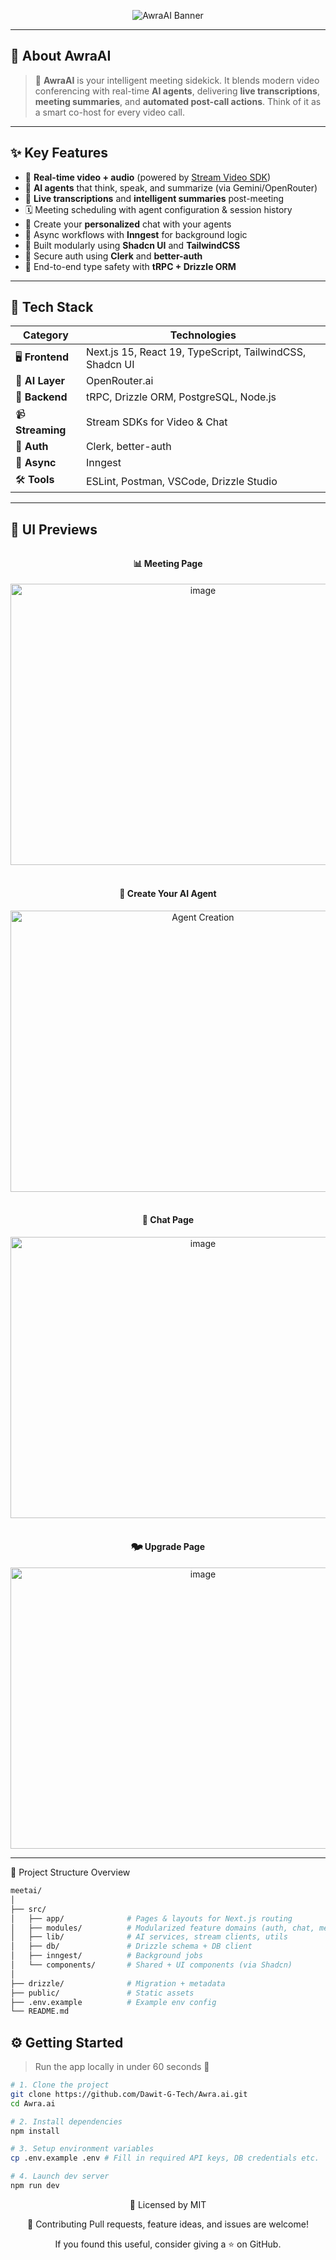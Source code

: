 <!-- Hero Banner -->
<p align="center">
  <img src="https://readme-typing-svg.herokuapp.com/?font=Righteous&size=30&center=true&vCenter=true&width=900&height=90&duration=4000&lines=Awra.AI+💬+Your+AI-powered+Meeting+Assistant" alt="AwraAI Banner"/>
</p>


---

## 🚀 About AwraAI

> 🤖 **AwraAI** is your intelligent meeting sidekick. It blends modern video conferencing with real-time **AI agents**, delivering **live transcriptions**, **meeting summaries**, and **automated post-call actions**. Think of it as a smart co-host for every video call.

---

## ✨ Key Features

- 🎥 **Real-time video + audio** (powered by [Stream Video SDK](https://getstream.io/video/))
- 🤖 **AI agents** that think, speak, and summarize (via Gemini/OpenRouter)
- 📝 **Live transcriptions** and **intelligent summaries** post-meeting
- 🗓️ Meeting scheduling with agent configuration & session history
- 👋 Create your **personalized** chat with your agents
- 🧠 Async workflows with **Inngest** for background logic
- 🧩 Built modularly using **Shadcn UI** and **TailwindCSS**
- 🔐 Secure auth using **Clerk** and **better-auth**
- 🧭 End-to-end type safety with **tRPC + Drizzle ORM**

---

## 🧱 Tech Stack

<div align="center">

| Category        | Technologies                                                                  |
|---------------- |--------------------------------------------------------------------------------|
| 🖥️ **Frontend** | Next.js 15, React 19, TypeScript, TailwindCSS, Shadcn UI                      |
| 🧠 **AI Layer** | OpenRouter.ai                                                                 |
| 🔧 **Backend**  | tRPC, Drizzle ORM, PostgreSQL, Node.js                                        |
| 📹 **Streaming**| Stream SDKs for Video & Chat                                                  |
| 🔐 **Auth**     | Clerk, better-auth                                                            |
| 🔁 **Async**    | Inngest                                                                      |
| 🛠️ **Tools**    | ESLint, Postman, VSCode, Drizzle Studio                                      |

</div>

---

## 🎨 UI Previews

<div align="center" style="margin-top: 2rem;">

<h4>📊 Meeting Page</h4>
<img width="600" height="450" alt="image" src="" />
<br/><br/>

<h4>🧠 Create Your AI Agent</h4>
<img width="600" height="450" alt="Agent Creation" src="" />
<br/><br/>

<h4>👋 Chat Page</h4>
<img width="600" height="450" alt="image" src="" />
<br/><br/>

<h4> 🗫 Upgrade Page</h4>
<img width="600" height="450" alt="image" src="" />

</div>

---

📂 Project Structure Overview

```bash
meetai/
│
├── src/
│   ├── app/              # Pages & layouts for Next.js routing
│   ├── modules/          # Modularized feature domains (auth, chat, meetings, agents, upgrade & setting)
│   ├── lib/              # AI services, stream clients, utils
│   ├── db/               # Drizzle schema + DB client
│   ├── inngest/          # Background jobs
│   └── components/       # Shared + UI components (via Shadcn)
│
├── drizzle/              # Migration + metadata
├── public/               # Static assets
├── .env.example          # Example env config
└── README.md

```

## ⚙️ Getting Started

> Run the app locally in under 60 seconds 🚀

```bash
# 1. Clone the project
git clone https://github.com/Dawit-G-Tech/Awra.ai.git
cd Awra.ai

# 2. Install dependencies
npm install

# 3. Setup environment variables
cp .env.example .env # Fill in required API keys, DB credentials etc.

# 4. Launch dev server
npm run dev

```
<div align='center'>
  
📜 Licensed by MIT

🤝 Contributing
Pull requests, feature ideas, and issues are welcome!

If you found this useful, consider giving a ⭐️ on GitHub.

</div>